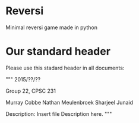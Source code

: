 # Reversi
Minimal reversi game made in python


# Our standard header

Please use this stadard header in all documents:

"""
2015/??/??

Group 22, CPSC 231

Murray Cobbe
Nathan Meulenbroek
Sharjeel Junaid

Description:
Insert file Description here.
"""
